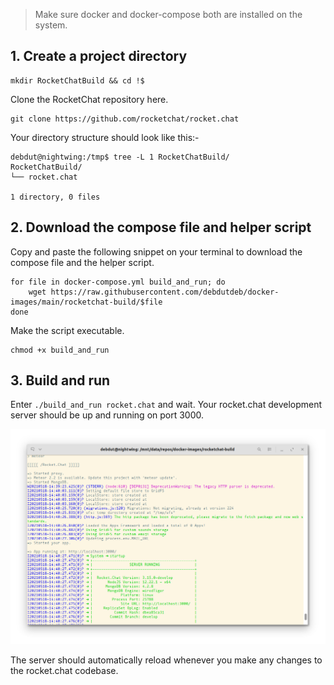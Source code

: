 > Make sure docker and docker-compose both are installed on the system.

## 1. Create a project directory

```
mkdir RocketChatBuild && cd !$
```

Clone the RocketChat repository here.

```
git clone https://github.com/rocketchat/rocket.chat
```

Your directory structure should look like this:-

```
debdut@nightwing:/tmp$ tree -L 1 RocketChatBuild/
RocketChatBuild/
└── rocket.chat

1 directory, 0 files
```

## 2. Download the compose file and helper script

Copy and paste the following snippet on your terminal to download the compose file and the helper script.

```shell
for file in docker-compose.yml build_and_run; do
    wget https://raw.githubusercontent.com/debdutdeb/docker-images/main/rocketchat-build/$file
done
```

Make the script executable.

```
chmod +x build_and_run
```

## 3. Build and run

Enter `./build_and_run rocket.chat` and wait. Your rocket.chat development server should be up and running on port 3000.

![Rocket.Chat Running](running.png)

The server should automatically reload whenever you make any changes to the rocket.chat codebase.